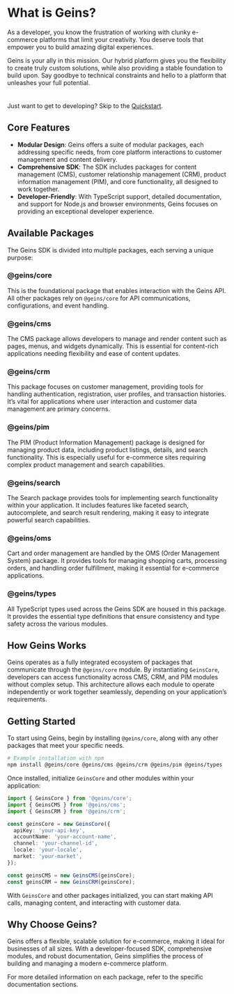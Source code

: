 # What is Geins?

As a developer, you know the frustration of working with clunky e-commerce platforms that limit your creativity. You deserve tools that empower you to build amazing digital experiences.

Geins is your ally in this mission. Our hybrid platform gives you the flexibility to create truly custom solutions, while also providing a stable foundation to build upon. Say goodbye to technical constraints and hello to a platform that unleashes your full potential.

<div class="tip custom-block" style="padding-top: 8px">

Just want to get to developing? Skip to the [Quickstart](./quickstart).

</div>

## Core Features

- **Modular Design**: Geins offers a suite of modular packages, each addressing specific needs, from core platform interactions to customer management and content delivery.
- **Comprehensive SDK**: The SDK includes packages for content management (CMS), customer relationship management (CRM), product information management (PIM), and core functionality, all designed to work together.
- **Developer-Friendly**: With TypeScript support, detailed documentation, and support for Node.js and browser environments, Geins focuses on providing an exceptional developer experience.

## Available Packages

The Geins SDK is divided into multiple packages, each serving a unique purpose:

### @geins/core

This is the foundational package that enables interaction with the Geins API. All other packages rely on `@geins/core` for API communications, configurations, and event handling.

### @geins/cms

The CMS package allows developers to manage and render content such as pages, menus, and widgets dynamically. This is essential for content-rich applications needing flexibility and ease of content updates.

### @geins/crm

This package focuses on customer management, providing tools for handling authentication, registration, user profiles, and transaction histories. It’s vital for applications where user interaction and customer data management are primary concerns.

### @geins/pim <Badge type="info" text="TBA" />

The PIM (Product Information Management) package is designed for managing product data, including product listings, details, and search functionality. This is especially useful for e-commerce sites requiring complex product management and search capabilities.

### @geins/search <Badge type="info" text="TBA" />

The Search package provides tools for implementing search functionality within your application. It includes features like faceted search, autocomplete, and search result rendering, making it easy to integrate powerful search capabilities.

### @geins/oms <Badge type="info" text="TBA" />

Cart and order management are handled by the OMS (Order Management System) package. It provides tools for managing shopping carts, processing orders, and handling order fulfillment, making it essential for e-commerce applications.

### @geins/types

All TypeScript types used across the Geins SDK are housed in this package. It provides the essential type definitions that ensure consistency and type safety across the various modules.

## How Geins Works

Geins operates as a fully integrated ecosystem of packages that communicate through the `@geins/core` module. By instantiating `GeinsCore`, developers can access functionality across CMS, CRM, and PIM modules without complex setup. This architecture allows each module to operate independently or work together seamlessly, depending on your application’s requirements.

## Getting Started

To start using Geins, begin by installing `@geins/core`, along with any other packages that meet your specific needs.

```sh
# Example installation with npm
npm install @geins/core @geins/cms @geins/crm @geins/pim @geins/types
```

Once installed, initialize `GeinsCore` and other modules within your application:

```typescript
import { GeinsCore } from '@geins/core';
import { GeinsCMS } from '@geins/cms';
import { GeinsCRM } from '@geins/crm';

const geinsCore = new GeinsCore({
  apiKey: 'your-api-key',
  accountName: 'your-account-name',
  channel: 'your-channel-id',
  locale: 'your-locale',
  market: 'your-market',
});

const geinsCMS = new GeinsCMS(geinsCore);
const geinsCRM = new GeinsCRM(geinsCore);
```

With `GeinsCore` and other packages initialized, you can start making API calls, managing content, and interacting with customer data.

## Why Choose Geins?

Geins offers a flexible, scalable solution for e-commerce, making it ideal for businesses of all sizes. With a developer-focused SDK, comprehensive modules, and robust documentation, Geins simplifies the process of building and managing a modern e-commerce platform.

For more detailed information on each package, refer to the specific documentation sections.
